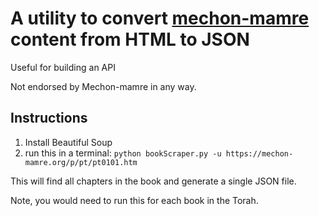 # A utility to convert [mechon-mamre](https://www.mechon-mamre.org/p/pt/pt0.htm) content from HTML to JSON

Useful for building an API

Not endorsed by Mechon-mamre in any way.

## Instructions
1. Install Beautiful Soup
2. run this in a terminal:
```python bookScraper.py -u https://mechon-mamre.org/p/pt/pt0101.htm```

This will find all chapters in the book and generate a single JSON file. 

Note, you would need to run this for each book in the Torah. 
